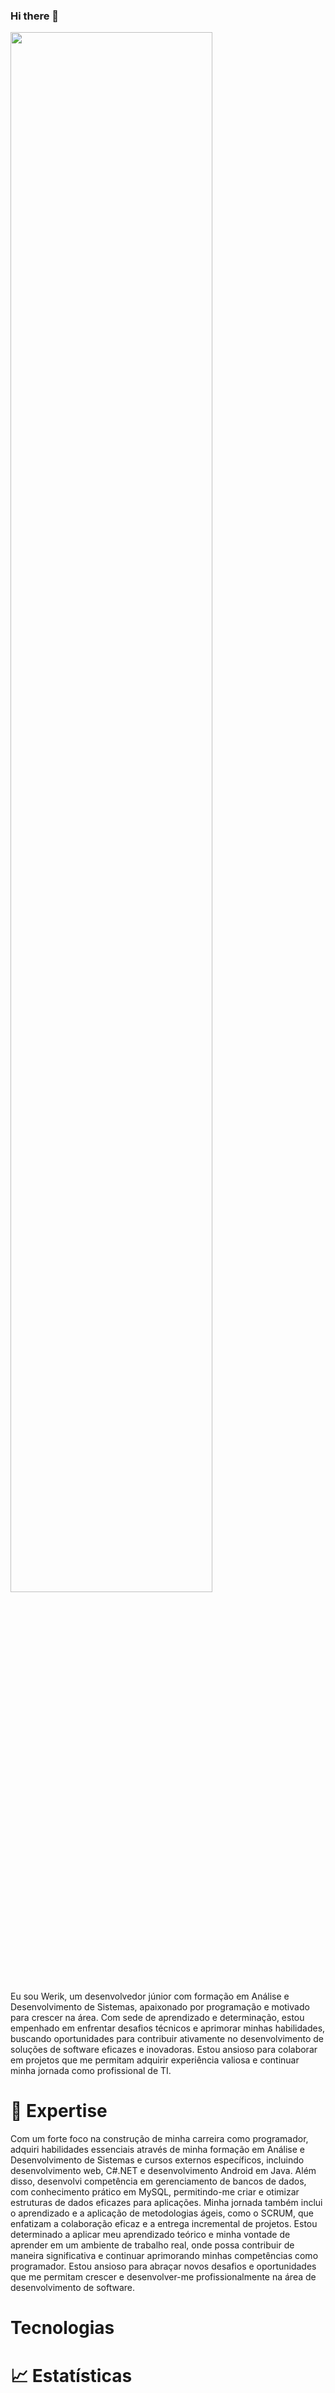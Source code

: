 ### Hi there 👋
 <img src="https://widgetbite.com/banner?title=Werik%20Sousa&subtitle=Software%20Developer&backgroundpalette=autumn&fontpalette=none&titletransform=none&subtitletransform=none" width=80% height=80%/>

Eu sou Werik, um desenvolvedor júnior com formação em Análise e Desenvolvimento de Sistemas, apaixonado por programação e motivado para crescer na área. Com sede de aprendizado e determinação, estou empenhado em enfrentar desafios técnicos e aprimorar minhas habilidades, buscando oportunidades para contribuir ativamente no desenvolvimento de soluções de software eficazes e inovadoras. Estou ansioso para colaborar em projetos que me permitam adquirir experiência valiosa e continuar minha jornada como profissional de TI.

# 🚀 Expertise

 Com um forte foco na construção de minha carreira como programador, adquiri habilidades essenciais através de minha formação em Análise e Desenvolvimento de Sistemas e cursos externos específicos, incluindo desenvolvimento web, C#.NET e desenvolvimento Android em Java.
 Além disso, desenvolvi competência em gerenciamento de bancos de dados, com conhecimento prático em MySQL, permitindo-me criar e otimizar estruturas de dados eficazes para aplicações. Minha jornada também inclui o aprendizado e a aplicação de metodologias ágeis, como o SCRUM, que enfatizam a colaboração eficaz e a entrega incremental de projetos.
 Estou determinado a aplicar meu aprendizado teórico e minha vontade de aprender em um ambiente de trabalho real, onde possa contribuir de maneira significativa e continuar aprimorando minhas competências como programador. Estou ansioso para abraçar novos desafios e oportunidades que me permitam crescer e desenvolver-me profissionalmente na área de desenvolvimento de software.

# Tecnologias 

# 📈 Estatísticas 
